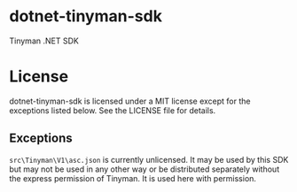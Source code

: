 # dotnet-tinyman-sdk
Tinyman .NET SDK

# License

dotnet-tinyman-sdk is licensed under a MIT license except for the exceptions listed below. See the LICENSE file for details.

## Exceptions
`src\Tinyman\V1\asc.json` is currently unlicensed. It may be used by this SDK but may not be used in any other way or be distributed separately without the express permission of Tinyman. It is used here with permission.